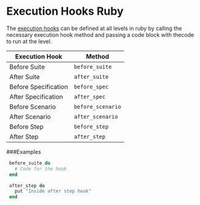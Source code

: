 # Execution Hooks Ruby

The [execution hooks](../../execution/execution_hooks.md) can be defined at all levels in ruby by calling the necessary execution hook method and passing a code block with thecode to run at the level.

| Execution Hook | Method  |
|----------------| ------------|
| Before Suite   | `before_suite`|
| After Suite    | `after_suite`|
| Before Specification   | `before_spec`|
| After Specification   | `after_spec`|
| Before Scenario | `before_scenario`|
| After Scenario   | `after_scenario`|
| Before Step | `before_step` |
|After Step| `after_step`|


###Examples
````ruby
 before_suite do
   # Code for the hook
 end

 after_step do
   put "Inside after step hook"
 end

````



